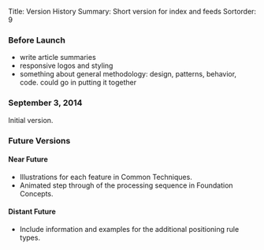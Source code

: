 Title: Version History
Summary: Short version for index and feeds
Sortorder: 9

### Before Launch

- write article summaries
- responsive logos and styling
- something about general methodology: design, patterns, behavior, code. could go in putting it together

### September 3, 2014

Initial version.

### Future Versions

#### Near Future

- Illustrations for each feature in Common Techniques.
- Animated step through of the processing sequence in Foundation Concepts.

#### Distant Future

- Include information and examples for the additional positioning rule types.
